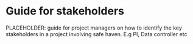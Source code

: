 # Guide for stakeholders

PLACEHOLDER: guide for project managers on how to identify the key stakeholders in a project involving safe haven. E.g PI, Data controller etc
